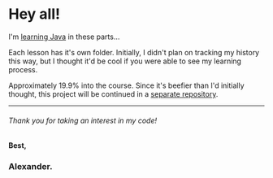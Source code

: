 # Hey all!

I'm [learning Java](https://www.udemy.com/java-the-complete-java-developer-course/) in these parts...

Each lesson has it's own folder. Initially, I didn't plan on tracking my history this way, but I thought it'd be cool if you were able to see my learning process.

Approximately 19.9% into the course. Since it's beefier than I'd initially thought, this project will be continued in a [separate repository](https://github.com/Lexscher/Java_Learning_II). 

---

###### Thank you for taking an interest in my code!

#### Best,

### Alexander.

